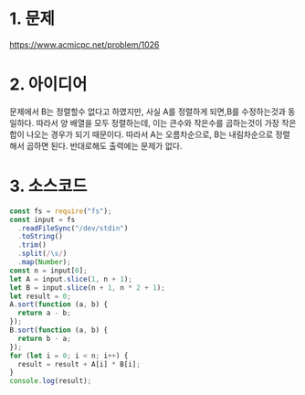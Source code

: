 # 1. 문제

https://www.acmicpc.net/problem/1026

# 2. 아이디어

문제에서 B는 정렬할수 없다고 하였지만, 사실 A를 정렬하게 되면,B를 수정하는것과 동일하다. 따라서 양 배열을 모두 정렬하는데, 이는 큰수와 작은수를 곱하는것이 가장 작은 합이 나오는 경우가 되기 때문이다. 따라서 A는 오름차순으로, B는 내림차순으로 정렬해서 곱하면 된다. 반대로해도 출력에는 문제가 없다.

# 3. 소스코드

```javascript
const fs = require("fs");
const input = fs
  .readFileSync("/dev/stdin")
  .toString()
  .trim()
  .split(/\s/)
  .map(Number);
const n = input[0];
let A = input.slice(1, n + 1);
let B = input.slice(n + 1, n * 2 + 1);
let result = 0;
A.sort(function (a, b) {
  return a - b;
});
B.sort(function (a, b) {
  return b - a;
});
for (let i = 0; i < n; i++) {
  result = result + A[i] * B[i];
}
console.log(result);
```
